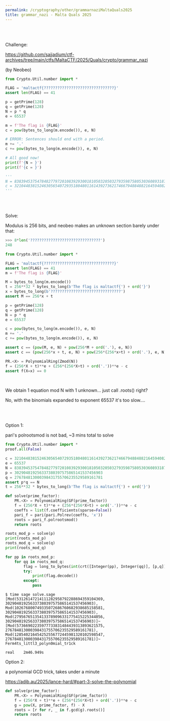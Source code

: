 ```yaml
---
permalink: /cryptography/other/grammarnaziMaltaQuals2025
title: grammar_nazi - Malta Quals 2025
---
```



<br>

<br>

Challenge: 

<https://github.com/sajjadium/ctf-archives/tree/main/ctfs/MaltaCTF/2025/Quals/crypto/grammar_nazi>

(by Neobeo)

```python
from Crypto.Util.number import *

FLAG = 'maltactf{???????????????????????????????}'
assert len(FLAG) == 41

p = getPrime(128)
q = getPrime(128)
N = p * q
e = 65537

m = f'The flag is {FLAG}'
c = pow(bytes_to_long(m.encode()), e, N)

# ERROR: Sentences should end with a period.
m += '.'
c += pow(bytes_to_long(m.encode()), e, N)

# All good now!
print(f'{N = }')
print(f'{c = }')

'''
N = 83839453754784827797201083929300181050320503279359875805303608931874182224243
c = 32104483815246305654072935180480116143927362174667948848821645940823281560338
'''
```

<br>

<br>

Solve:

Modulus is 256 bits, and neobeo makes an unknown section barely under that:

```python
>>> 8*len('???????????????????????????????')
248
```


```python
from Crypto.Util.number import *

FLAG = 'maltactf{???????????????????????????????}'
assert len(FLAG) == 41
m = f'The flag is {FLAG}'

M = bytes_to_long(m.encode())
t = 256**32 * bytes_to_long(b'The flag is maltactf{') + ord('}')
x = bytes_to_long(b'???????????????????????????????')
assert M == 256*x + t

p = getPrime(128)
q = getPrime(128)
N = p * q
e = 65537

c = pow(bytes_to_long(m.encode()), e, N)
m += '.'
c += pow(bytes_to_long(m.encode()), e, N)

assert c == (pow(M, e, N) + pow(256*M + ord('.'), e, N))
assert c == (pow(256*x + t, e, N) + pow(256*(256*x+t) + ord('.'), e, N))

PR.<X> = PolynomialRing(Zmod(N))
f = (256*X + t)**e + (256*(256*X+t) + ord('.'))**e - c
assert f(X=x) == 0
```

<br>

We obtain 1 equation mod N with 1 unknown... just call .roots() right?

No, with the binomials expanded to exponent 65537 it's too slow....

<br>

<br>


Option 1: 

pari's polrootsmod is not bad, ~3 mins total to solve

```python
from Crypto.Util.number import *
proof.all(False)

c = 32104483815246305654072935180480116143927362174667948848821645940823281560338
e = 65537
N = 83839453754784827797201083929300181050320503279359875805303608931874182224243
p = 302904819256337380397575865141537456903
q = 276784813000398431755706235529589161781
assert p*q == N
t = 256**32 * bytes_to_long(b'The flag is maltactf{') + ord('}')

def solve(prime_factor):
    PR.<X> = PolynomialRing(GF(prime_factor))
    f = (256*X + t)**e + (256*(256*X+t) + ord('.'))**e - c
    coeffs = list(f.coefficients(sparse=False))
    pari_f = pari(pari.Polrev(coeffs, 'x'))  
    roots = pari_f.polrootsmod()
    return roots

roots_mod_p = solve(p)
print(roots_mod_p)
roots_mod_q = solve(q)
print(roots_mod_q)

for pp in roots_mod_p:
    for qq in roots_mod_q:
        flag = long_to_bytes(int(crt([Integer(pp), Integer(qq)], [p,q])))
        try:
            print(flag.decode())
        except:
            pass
```

```
$ time sage solve.sage
[Mod(53126147214111282958792288694359104369, 302904819256337380397575865141537456903), Mod(102676800749335072686760682938685158581, 302904819256337380397575865141537456903), Mod(279567651354133789096331775415225344056, 302904819256337380397575865141537456903)]~
[Mod(57366902235977733831484439313893621575, 276784813000398431755706235529589161781), Mod(128540216454252556772445981320102598547, 276784813000398431755706235529589161781)]~
Ferm4ts_littl3_polyn0mial_tr1ck

real	2m46.949s
```


Option 2: 

a polynomial GCD trick, takes under a minute

<https://adib.au/2025/lance-hard/#part-3-solve-the-polynomial>

```python
def solve(prime_factor):
    PR.<X> = PolynomialRing(GF(prime_factor))
    f = (256*X + t)**e + (256*(256*X+t) + ord('.'))**e - c
    g = pow(X, prime_factor, f) - X
    roots = [r for r, _ in f.gcd(g).roots()]
    return roots
```
